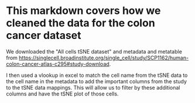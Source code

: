 # This markdown covers how we cleaned the data for the colon cancer dataset

We downloaded the "All cells tSNE dataset" and metadata and metatable from <https://singlecell.broadinstitute.org/single_cell/study/SCP1162/human-colon-cancer-atlas-c295#study-download>.

I then used a vlookup in excel to match the cell name from the tSNE data to the cell name in the metadata to add the important columns from the study to the tSNE data mappings. This will allow us to filter by these additional columns and have the tSNE plot of those cells.
